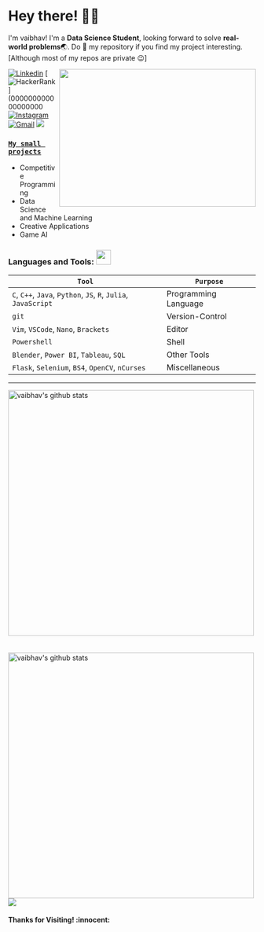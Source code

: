 <!-- Greeting -->
# Hey there! :wave::smiley:

<!--Introduction -->
I'm vaibhav! I'm a **Data Science Student**, looking forward to solve **real-world problems**:earth_asia:. Do :star2: my repository if you find my project interesting. [Although most of my repos are private :wink:]
<br>

<img align="right" width="400" height="280" src="https://github.com/abhisheknaiidu/abhisheknaiidu/blob/master/code.gif"></img>

<!-- Your badges -->
[![Linkedin](https://img.shields.io/badge/-vaibhav-blue?style=flat&logo=Linkedin&logoColor=white)](00000000000000)
[![HackerRank](https://img.shields.io/badge/-Vicky_2000-islamicgreen?style=flat&logo=HackerRank&logoColor=black)](000000000000000000
[![Instagram](https://img.shields.io/badge/-hmmmanshu-c13584?style=flat&labelColor=c13584&logo=instagram&logoColor=white)](0000000000000)
[![Gmail](https://img.shields.io/badge/-hnegi12345-c14438?style=flat&logo=Gmail&logoColor=white)](mailto:00000000000)
![](https://komarev.com/ghpvc/?username=codebuildervaibhav&style=flat)



### [**`My small projects`**](https://codebuildervaibhav.github.io/Projects/)<br>

- Competitive Programming
- Data Science and Machine Learning
- Creative Applications
- Game AI

 ### Languages and Tools: <img src="https://media.giphy.com/media/WUlplcMpOCEmTGBtBW/giphy.gif" width="30">
 `Tool` | `Purpose`
---|---
`C`, `C++`, `Java`, `Python`, `JS`, `R`, `Julia`, `JavaScript`| Programming Language
`git` | Version-Control
`Vim`, `VSCode`, `Nano`, `Brackets` | Editor
`Powershell`| Shell
`Blender`, `Power BI`, `Tableau`, `SQL` | Other Tools
`Flask`, `Selenium`, `BS4`, `OpenCV`, `nCurses` | Miscellaneous
---
 
<!-- GitHub README Stats -->
<p>
    <img width="500" height="auto" align="center" alt="vaibhav's github stats" 
         src="https://github-readme-stats.vercel.app/api?username=codebuildervaibhav&show_icons=true&theme=algolia&count_private=true" />
    <br> <br> <br>
    <img width="500" height="auto" align="center" alt="vaibhav's github stats" 
    src="https://github-readme-stats.vercel.app/api/top-langs/?username=codebuildervaibhav&layout=compact" />
<img src = "https://github.com/codebuildervaibhav/PianoLibrary/blob/master/contrib.svg"/>
<h4 align="left"> Thanks for Visiting! :innocent:</h4> </p>

